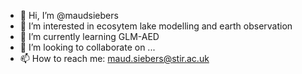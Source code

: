 - 👋 Hi, I’m @maudsiebers
- 👀 I’m interested in ecosytem lake modelling and earth observation
- 🌱 I’m currently learning GLM-AED
- 💞️ I’m looking to collaborate on ...
- 📫 How to reach me: maud.siebers@stir.ac.uk

<!---
maudsiebers/maudsiebers is a ✨ special ✨ repository because its `README.md` (this file) appears on your GitHub profile.
You can click the Preview link to take a look at your changes.
--->
